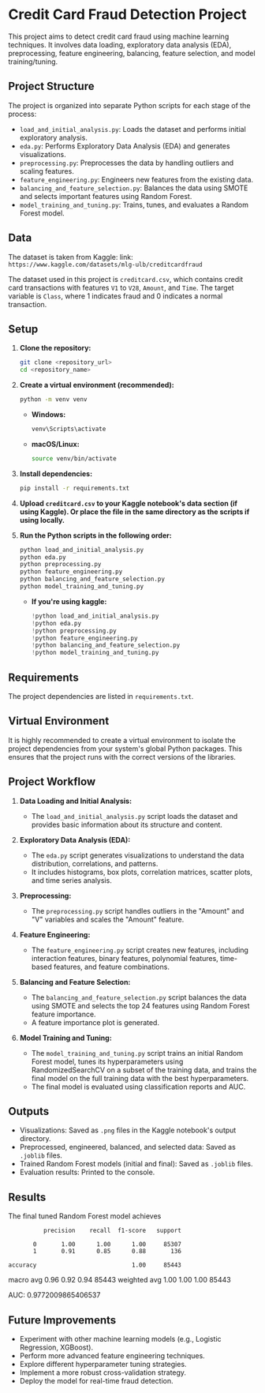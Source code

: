# Credit Card Fraud Detection Project

This project aims to detect credit card fraud using machine learning techniques. It involves data loading, exploratory data analysis (EDA), preprocessing, feature engineering, balancing, feature selection, and model training/tuning.

## Project Structure

The project is organized into separate Python scripts for each stage of the process:

* `load_and_initial_analysis.py`: Loads the dataset and performs initial exploratory analysis.
* `eda.py`: Performs Exploratory Data Analysis (EDA) and generates visualizations.
* `preprocessing.py`: Preprocesses the data by handling outliers and scaling features.
* `feature_engineering.py`: Engineers new features from the existing data.
* `balancing_and_feature_selection.py`: Balances the data using SMOTE and selects important features using Random Forest.
* `model_training_and_tuning.py`: Trains, tunes, and evaluates a Random Forest model.

## Data

The dataset is taken from Kaggle:
link: `https://www.kaggle.com/datasets/mlg-ulb/creditcardfraud`

The dataset used in this project is `creditcard.csv`, which contains credit card transactions with features `V1` to `V28`, `Amount`, and `Time`. The target variable is `Class`, where 1 indicates fraud and 0 indicates a normal transaction.

## Setup

1.  **Clone the repository:**
    ```bash
    git clone <repository_url>
    cd <repository_name>
    ```

2.  **Create a virtual environment (recommended):**
    ```bash
    python -m venv venv
    ```
    * **Windows:**
        ```bash
        venv\Scripts\activate
        ```
    * **macOS/Linux:**
        ```bash
        source venv/bin/activate
        ```

3.  **Install dependencies:**
    ```bash
    pip install -r requirements.txt
    ```

4.  **Upload `creditcard.csv` to your Kaggle notebook's data section (if using Kaggle). Or place the file in the same directory as the scripts if using locally.**

5.  **Run the Python scripts in the following order:**
    ```bash
    python load_and_initial_analysis.py
    python eda.py
    python preprocessing.py
    python feature_engineering.py
    python balancing_and_feature_selection.py
    python model_training_and_tuning.py
    ```
    * **If you're using kaggle:**
        ```python
        !python load_and_initial_analysis.py
        !python eda.py
        !python preprocessing.py
        !python feature_engineering.py
        !python balancing_and_feature_selection.py
        !python model_training_and_tuning.py
        ```

## Requirements

The project dependencies are listed in `requirements.txt`.

## Virtual Environment

It is highly recommended to create a virtual environment to isolate the project dependencies from your system's global Python packages. This ensures that the project runs with the correct versions of the libraries.

## Project Workflow

1.  **Data Loading and Initial Analysis:**
    * The `load_and_initial_analysis.py` script loads the dataset and provides basic information about its structure and content.

2.  **Exploratory Data Analysis (EDA):**
    * The `eda.py` script generates visualizations to understand the data distribution, correlations, and patterns.
    * It includes histograms, box plots, correlation matrices, scatter plots, and time series analysis.

3.  **Preprocessing:**
    * The `preprocessing.py` script handles outliers in the "Amount" and "V" variables and scales the "Amount" feature.

4.  **Feature Engineering:**
    * The `feature_engineering.py` script creates new features, including interaction features, binary features, polynomial features, time-based features, and feature combinations.

5.  **Balancing and Feature Selection:**
    * The `balancing_and_feature_selection.py` script balances the data using SMOTE and selects the top 24 features using Random Forest feature importance.
    * A feature importance plot is generated.

6.  **Model Training and Tuning:**
    * The `model_training_and_tuning.py` script trains an initial Random Forest model, tunes its hyperparameters using RandomizedSearchCV on a subset of the training data, and trains the final model on the full training data with the best hyperparameters.
    * The final model is evaluated using classification reports and AUC.

## Outputs

* Visualizations: Saved as `.png` files in the Kaggle notebook's output directory.
* Preprocessed, engineered, balanced, and selected data: Saved as `.joblib` files.
* Trained Random Forest models (initial and final): Saved as `.joblib` files.
* Evaluation results: Printed to the console.

## Results

The final tuned Random Forest model achieves 

              precision    recall  f1-score   support

           0       1.00      1.00      1.00     85307
           1       0.91      0.85      0.88       136

    accuracy                           1.00     85443
   macro avg       0.96      0.92      0.94     85443
weighted avg       1.00      1.00      1.00     85443

AUC: 0.9772009865406537


## Future Improvements

* Experiment with other machine learning models (e.g., Logistic Regression, XGBoost).
* Perform more advanced feature engineering techniques.
* Explore different hyperparameter tuning strategies.
* Implement a more robust cross-validation strategy.
* Deploy the model for real-time fraud detection.
